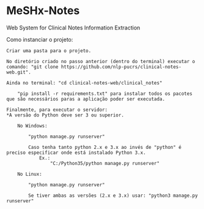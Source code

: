 # MeSHx-Notes
Web System for Clinical Notes Information Extraction

Como instanciar o projeto:

    Criar uma pasta para o projeto.

    No diretório criado no passo anterior (dentro do terminal) executar o comando: "git clone https://github.com/nlp-pucrs/clinical-notes-web.git".

    Ainda no terminal: "cd clinical-notes-web/clinical_notes"
    
        "pip install -r requirements.txt" para instalar todos os pacotes que são necessários paras a aplicação poder ser executada.
    
    Finalmente, para executar o servidor: 
    *A versão do Python deve ser 3 ou superior.
    
        No Windows:

            "python manage.py runserver"

            Caso tenha tanto python 2.x e 3.x ao invés de "python" é preciso especificar onde está instalado Python 3.x.
                Ex.:
                    "C:/Python35/python manage.py runserver"

        No Linux:

            "python manage.py runserver" 
            
            Se tiver ambas as versões (2.x e 3.x) usar: "python3 manage.py runserver"
